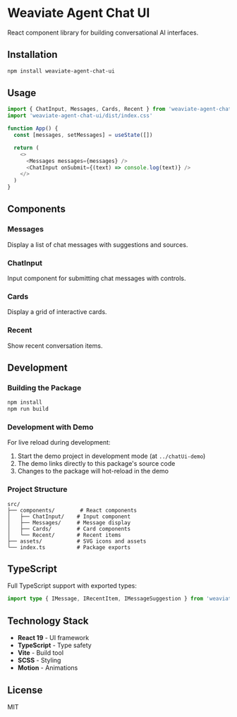 # Weaviate Agent Chat UI

React component library for building conversational AI interfaces.

## Installation

```bash
npm install weaviate-agent-chat-ui
```

## Usage

```typescript
import { ChatInput, Messages, Cards, Recent } from 'weaviate-agent-chat-ui'
import 'weaviate-agent-chat-ui/dist/index.css'

function App() {
  const [messages, setMessages] = useState([])

  return (
    <>
      <Messages messages={messages} />
      <ChatInput onSubmit={(text) => console.log(text)} />
    </>
  )
}
```

## Components

### Messages
Display a list of chat messages with suggestions and sources.

### ChatInput
Input component for submitting chat messages with controls.

### Cards
Display a grid of interactive cards.

### Recent
Show recent conversation items.

## Development

### Building the Package

```bash
npm install
npm run build
```

### Development with Demo

For live reload during development:

1. Start the demo project in development mode (at `../chatUi-demo`)
2. The demo links directly to this package's source code
3. Changes to the package will hot-reload in the demo

### Project Structure

```
src/
├── components/        # React components
│   ├── ChatInput/    # Input component
│   ├── Messages/     # Message display
│   ├── Cards/        # Card components
│   └── Recent/       # Recent items
├── assets/           # SVG icons and assets
└── index.ts          # Package exports
```

## TypeScript

Full TypeScript support with exported types:

```typescript
import type { IMessage, IRecentItem, IMessageSuggestion } from 'weaviate-agent-chat-ui'
```

## Technology Stack

- **React 19** - UI framework
- **TypeScript** - Type safety
- **Vite** - Build tool
- **SCSS** - Styling
- **Motion** - Animations

## License

MIT
